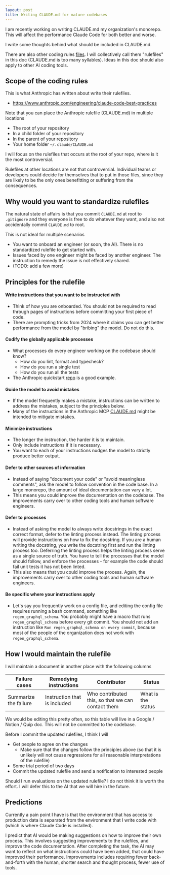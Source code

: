 ```yaml
---
layout: post
title: Writing CLAUDE.md for mature codebases
---
```

I am recently working on writing CLAUDE.md my organization's monorepo.
This will affect the performance Claude Code for both better and worse.

I write some thoughts behind what should be included in CLAUDE.md.

There are also other coding rules [files](https://x.com/HanchungLee/status/1918920355709673887).
I will collectively call them "rulefiles" in this doc (CLAUDE.md is too many syllables).
Ideas in this doc should also apply to other AI coding tools.


## Scope of the coding rules

This is what Anthropic has written about write their rulefiles.
- https://www.anthropic.com/engineering/claude-code-best-practices

Note that you can place the Anthropic rulefile (CLAUDE.md) in multiple locations
- The root of your repository
- In a child folder of your repository
- In the parent of your repository
- Your home folder `~/.claude/CLAUDE.md`

I will focus on the rulefiles that occurs at the root of your repo, where is it the most controversial.

Rulefiles at other locations are not that controversial.
Individual teams or developers could decide for themselves that to put in those files, since they are likely to be the only ones benefitting or suffering from the consequences.


## Why would you want to standardize rulefiles

The natural state of affairs is that you commit `CLAUDE.md` at root to `.gitignore` and they everyone is free to do whatever they want, and also not accidentally commit `CLAUDE.md` to root.

This is not ideal for multiple scenarios
- You want to onboard an engineer (or soon, the AI). There is no standardized rulefile to get started with.
- Issues faced by one engineer might be faced by another engineer. The instruction to remedy the issue is not effectively shared.
- (TODO: add a few more)



## Principles for the rulefile


#### Write instructions that you want to be instructed with

- Think of how you are onboarded. You should not be required to read through pages of instructions before committing your first piece of code.
- There are prompting tricks from 2024 where it claims you can get better performance from the model by "bribing" the model. Do not do this.


#### Codify the globally applicable processes

- What processes do every engineer working on the codebase should know?
	- How do you lint, format and typecheck?
	- How do you run a single test
	- How do you run all the tests
- The Anthropic quickstart [repo](https://github.com/anthropics/anthropic-quickstarts/blob/99502f5d33df22b3e88bd3c2a52691414e8994e4/CLAUDE.md#testing--code-quality) is a good example.


#### Guide the model to avoid mistakes

- If the model frequently makes a mistake, instructions can be written to address the mistakes, subject to the principles below.
- Many of the instructions in the Anthropic MCP [CLAUDE.md](https://github.com/modelcontextprotocol/python-sdk/blob/2210c1be18d66ecf5553ee8915ad1338dc3aecb9/CLAUDE.md) might be intended to mitigate mistakes.


#### Minimize instructions

- The longer the instruction, the harder it is to maintain.
- Only include instructions if it is necessary.
- You want to each of your instructions nudges the model to strictly produce better output.


#### Defer to other sources of information

- Instead of saying "document your code" or "avoid meaningless comments", ask the model to follow convention in the code base. In a large monorepo, the amount of ideal documentation can vary a lot.
- This means you could improve the documentation on the codebase. The improvements carry over to other coding tools and human software engineers.


#### Defer to processes

- Instead of asking the model to always write docstrings in the exact correct format, defer to the linting process instead. The linting process will provide instructions on how to fix the docstring. If you are a human writing the docstring, you write the docstring first and run the linting process too. Deferring the linting process helps the linting process serve as a single source of truth. You have to tell the processes that the model should follow, and enforce the processes - for example the code should fail unit tests it has not been linted.
- This also means that you could improve the process. Again, the improvements carry over to other coding tools and human software engineers.


#### Be specific where your instructions apply

- Let's say you frequently work on a config file, and editing the config file requires running a bash command, something like `regen_graphql_schema`. You probably might have a macro that runs `regen_graphql_schema` before every git commit. You should not add an instruction like `Run regen_graphql_schema on every commit`, because most of the people of the organization does not work with `regen_graphql_schema`.




## How I would maintain the rulefile

I will maintain a document in another place with the following columns

Failure cases | Remedying instructions | Contributor | Status
------------- | ---------------------- | ----------- | ------
Summarize the failure | Instruction that is included | Who contributed this, so that we can contact them | What is the status

We would be editing this pretty often, so this table will live in a Google / Notion / Quip doc.
This will not be committed to the codebase.

Before I commit the updated rulefiles, I think I will
- Get people to agree on the changes
	- Make sure that the changes follow the principles above (so that it is unlikely will not cause regressions for all reasonable interpretations of the rulefile)
- Some trial period of two days
- Commit the updated rulefile and send a notification to interested people

Should I run evaluations on the updated rulefile? I do not think it is worth the effort. I will defer this to the AI that we will hire in the future.



## Predictions

Currently a pain point I have is that the environment that has access to production data is separated from the environment that I write code with (which is where Claude Code is installed).


I predict that AI would be making suggestions on how to improve their own process.
This involves suggesting improvements to the rulefiles, and improve the code documentation.
After completing the task, the AI may want to reflect on what instructions could have been added, that could have improved their performance.
Improvements includes requiring fewer back-and-forth with the human, shorter search and thought process, fewer use of tools.




